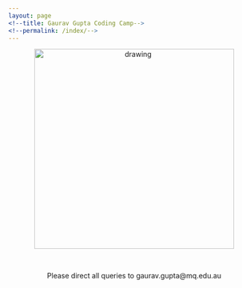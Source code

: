```yaml
---
layout: page
<!--title: Gaurav Gupta Coding Camp-->
<!--permalink: /index/-->
---
```


<center>
<img src="./assets/images/wallpaper.gif" alt="drawing" width="400"/>
</center>

&nbsp;

<center>
Please direct all queries to gaurav.gupta@mq.edu.au
</center>

